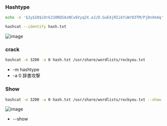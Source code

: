 ### Hashtype
```bash
echo -n '$2y$10$iOrk210RQSAzNCx6Vyq2X.aJ/D.GuE4jRIikYiWrD3TM/PjDnXm4q' > hash.txt
```
```bash
hashcat --identify hash.txt
```
![image](https://github.com/user-attachments/assets/c3e69393-9069-48e6-84bc-4db130f75f1b)

### crack
```bash
hashcat -m 3200 -a 0 hash.txt /usr/share/wordlists/rockyou.txt
```
- -m hashtype
- -a 0 辞書攻撃

### Show
```bash
hashcat -m 3200 -a 0 hash.txt /usr/share/wordlists/rockyou.txt --show
```
![image](https://github.com/user-attachments/assets/eb2163e7-7179-4dc1-9313-cc16c589da83)

- --show
